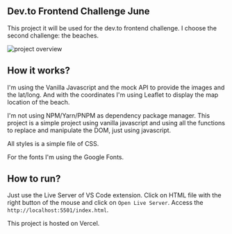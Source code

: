 ## Dev.to Frontend Challenge June

This project it will be used for the dev.to frontend challenge. I choose the second challenge: the beaches.

![project overview](images/devto.gif)

## How it works?

I'm using the Vanilla Javascript and the mock API to provide the images and the lat/long. And with the coordinates I'm using Leaflet to display the map location of the beach.

I'm not using NPM/Yarn/PNPM as dependency package manager. This project is a simple project using vanilla javascript and using all the functions to replace and manipulate the DOM, just using javascript.

All styles is a simple file of CSS.

For the fonts I'm using the Google Fonts.

## How to run?

Just use the Live Server of VS Code extension. Click on HTML file with the right button of the mouse and click on `Open Live Server`. Access the `http://localhost:5501/index.html`.

This project is hosted on Vercel.
